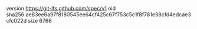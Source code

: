 version https://git-lfs.github.com/spec/v1
oid sha256:ae83ee6a97f8180545ee64cf425c67f753c5c1f8f781e38cfd4edcae3cfc022d
size 6766
